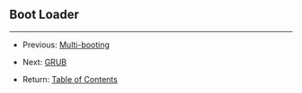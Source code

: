 ## Boot Loader

--------------------------------------------------

- Previous: [Multi-booting][1]

- Next: [GRUB][2]

- Return: [Table of Contents][3]

    [//]: # (-- REFs ------------------------------------------)

    [1]: ./BOOT.MD             "Multi-booting"
    [2]: ./BOOTLOADER/GRUB.MD  "GRUB"
    [3]: ../README.MD#TOC      "Table of Contents"
